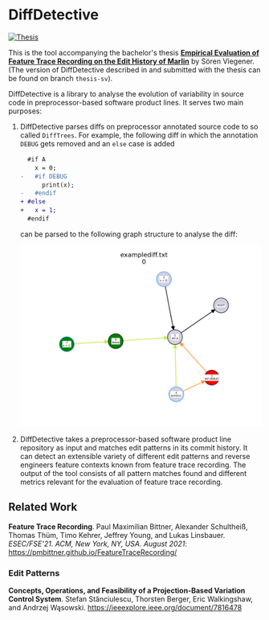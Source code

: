 # DiffDetective

[![Thesis](https://img.shields.io/badge/Thesis-Read-blue)][thesis]

This is the tool accompanying the bachelor's thesis [**Empirical Evaluation of Feature Trace Recording on the Edit History of Marlin**][thesis] by Sören Viegener.
(The version of DiffDetective described in and submitted with the thesis can be found on branch `thesis-sv`).

DiffDetective is a library to analyse the evolution of variability in source code in preprocessor-based software product lines.
It serves two main purposes:
1. DiffDetective parses diffs on preprocessor annotated source code to so called `DiffTrees`. For example, the following diff in which
   the annotation `DEBUG` gets removed and an `else` case is added
    ```diff
      #if A
        x = 0;
    -   #if DEBUG
          print(x);
    -   #endif
    + #else
    +   x = 1;
      #endif
    ```
   can be parsed to the following graph structure to analyse the diff:

    ![difftreeshowcase](docs/showcase/examplediff.png)

3. DiffDetective takes a preprocessor-based software product line repository as input and matches edit patterns in its commit history.
It can detect an extensible variety of different edit patterns and reverse engineers feature contexts known from feature trace recording.
The output of the tool consists of all pattern matches found and different metrics relevant for the evaluation of feature trace recording.

## Related Work

**Feature Trace Recording**.
Paul Maximilian Bittner, Alexander Schultheiß, Thomas Thüm, Timo Kehrer, Jeffrey Young, and Lukas Linsbauer.
*ESEC/FSE'21. ACM, New York, NY, USA. August 2021*:
https://pmbittner.github.io/FeatureTraceRecording/

### Edit Patterns
**Concepts, Operations, and Feasibility of a Projection-Based Variation Control System**.
Stefan Stănciulescu, Thorsten Berger, Eric Walkingshaw, and Andrzej Wąsowski.
https://ieeexplore.ieee.org/document/7816478

[thesis]: https://oparu.uni-ulm.de/xmlui/handle/123456789/38679